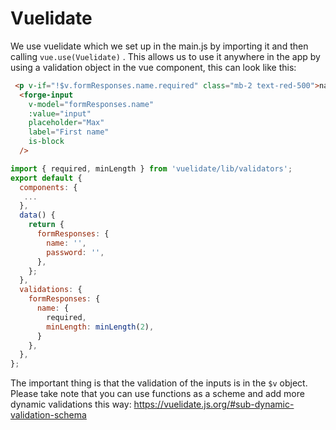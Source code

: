 # Vuelidate

We use vuelidate which we set up in the main.js by importing it and then calling `vue.use(Vuelidate)` .
This allows us to use it anywhere in the app by using a validation object in the vue component,
this can look like this:
```HTML
 <p v-if="!$v.formResponses.name.required" class="mb-2 text-red-500">name is required</p>
  <forge-input
    v-model="formResponses.name"
    :value="input"
    placeholder="Max"
    label="First name"
    is-block
  />
```
```javascript
import { required, minLength } from 'vuelidate/lib/validators';
export default {
  components: {
   ...
  },
  data() {
    return {
      formResponses: {
        name: '',
        password: '',
      },
    };
  },
  validations: {
    formResponses: {
      name: {
        required,
        minLength: minLength(2),
      }
    },
  },
};
```
The important thing is that the validation of the inputs is in the `$v` object.
Please take note that you can use functions as a scheme and add more dynamic validations this way:
https://vuelidate.js.org/#sub-dynamic-validation-schema

